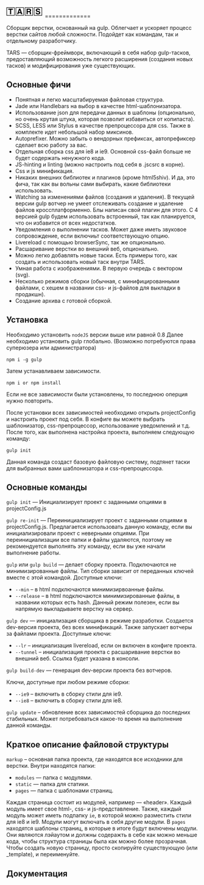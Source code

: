 <img height="34" width="97" src="https://raw.githubusercontent.com/artem-malko/artwork/master/tars/logo.png">
=============

Сборщик верстки, основанный на gulp. Облегчает и ускоряет процесс верстки сайтов любой сложности. Подойдет как командам, так и отдельному разработчику.

TARS — сборщик-фреймворк, включающий в себя набор gulp-тасков, предоставляющий возможность легкого расширения (создания новых тасков) и модифицирования уже существующих.

Основные фичи
-------------

* Понятная и легко масштабируемая файловая структура.
* Jade или Handlebars на выбор в качестве html-шаблонизатора.
* Использование json для передачи данных в шаблоны (опционально, но очень крутая штука, которая позволит избавиться от копипаста).
* SCSS, LESS или Stylus в качестве препроцессора для css. Также в комплекте идет небольшой набор миксинов.
* Autoprefixer. Можно забыть о вендорных префиксах, автопрефиксер сделает всю работу за вас.
* Отдельная сборка css для ie8 и ie9. Основной css-файл больше не будет содержать ненужного кода.
* JS-hinting и linting (можно настроить под себя в .jscsrc в корне).
* Css и js минификация.
* Никаких внешних библиотек и плагинов (кроме html5shiv). И да, это фича, так как вы вольны сами выбирать, какие библиотеки использовать.
* Watching за изменениями файлов (создания и удаления). В текущей версии gulp вотчер не умеет отслеживать создание и удаление файлов кроссплатформенно. Блы написан свой плагин для этого. С 4 версией gulp будем использовать встроенный, так как планируется, что он избавится от всех недостатков.
* Уведомления о выполнении тасков. Может даже иметь звуковое сопровождение, если включиьт соответствующую опцию.
* Livereload с помощью browserSync, так же опционально.
* Расшаривание верстки во внешний веб, опционально.
* Можно легко добавлять новые таски. Есть примеры того, как создать и использовать новый таск внутри TARS.
* Умная работа с изображениями. В первую очередь с вектором (svg).
* Несколько режимов сборки (обычная, с минифицированными файлами, с хешем в названии css- и js-файлов для выкладки в продакшн).
* Создание архива с готовой сборкой.

Установка
----------

Необходимо установить `nodeJS` версии выше или равной 0.8
Далее необходимо установить gulp глобально. (Возможно потребуются права суперюзера или администратора)

    npm i -g gulp

Затем устанавливаем зависимости.

    npm i or npm install

Если не все зависимости были установлены, то последнюю оперция нужно повторить.

После установки всех зависимостей необходимо открыть projectConfig и настроить проект под себя. В конфиге вы можете выбрать шаблонизатор, css-препроцессор, использование уведомлений и т.д.
После того, как выполнена настройка проекта, выполняем следующую команду:    

    gulp init

Данная команда создаст базовую файловую систему, подтянет таски для выбранных вами шаблонизатора и css-препроцессора.

Основные команды
----------------

`gulp init` — Инициализирует проект с заданными опциями в projectConfig.js

`gulp re-init` — Переинициализирует проект с заданными опциями в projectConfig.js. Предлагается использовать данную команду, если вы инициализировали проект с неверными опциями. При переинициализации все папки и файлы удаляются, поэтому не рекомендуется выполнять эту команду, если вы уже начали выполнение работы.

`gulp` или `gulp build` — делает сборку проекта. Подключаются не минимизированные файлы. Тип сборки зависит от переданных ключей вместе с этой командой. Доступные ключи:

* `--min` – в html подключаются минимизирвоанные файлы.
* `--release` – в html подключаются  минимизированные файлы, в названии которых есть hash. Данный режим полезен, если вы напрямую выкладываете верстку на сервер. 

`gulp dev` — инициализация сборщика в режиме разработки. Создается dev-версия проекта, без всех минификаций. Также запускает вотчеры за файлами проекта. Доступные ключи:

* `--lr` – инициализация livereload, если он включен в конфиге проекта.
* `--tunnel` – инициализация проекта с расшаривание верстки во внешний веб. Ссылка будет указана в консоли.

`gulp build-dev` — генерация dev-версии проекта без вотчеров.

Ключи, доступные при любом режиме сборки:
* `--ie9` – включить в сборку стили для ie9.
* `--ie8` – включить в сборку стили для ie8.

`gulp update` – обновление всех зависимостей сборщика до последних стабильных. Может потребоваться какое-то время на выполнение данной команды.

Краткое описание файловой структуры
-----------------------------------

`markup` – основная папка проекта, где находятся все исходники для верстки. Внутри находятся папки:
* `modules` — папка с модулями.
* `static` — папка для статики.
* `pages` — папка с шаблонами страниц.

Каждая страница состоит из модулей, например — «header». Каждый модуль имеет свое html-, css- и js-представление. Также, каждый модуль может иметь подпапку `ie`, в которой можно разместить стили для ie8 и ie9. Модули могут включать в себя другие модули.
В `pages` находятся шаблоны страниц, в которые в итоге будут включены модули. Они являются лэйаутом и должны содеражть в себе как можно меньше кода, чтобы структура страницы была как можно более прозрачная.
Чтобы создать новую страницу, просто скопируйте существующую (или _template), и переименуйте.

Документация
------------